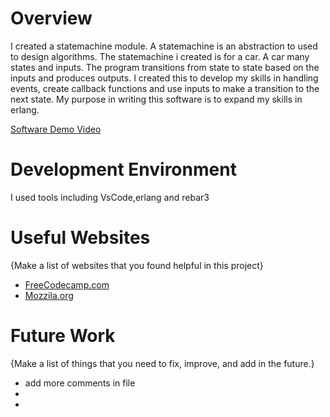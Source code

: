 # Overview

I created a statemachine module. A statemachine is an abstraction to used to design algorithms. 
The statemachine i created is for a car. A car many states and inputs. The program transitions from state to state based on the inputs and produces outputs. I created this to develop my skills in handling events, create callback functions and use inputs to make a transition to the next state. 
My purpose in writing this software is to expand my skills in erlang. 


[Software Demo Video](http://youtube.link.goes.here)

# Development Environment

I used tools including VsCode,erlang and rebar3

# Useful Websites

{Make a list of websites that you found helpful in this project}
* [FreeCodecamp.com](https://www.freecodecamp.org/news/state-machines-basics-of-computer-science-d42855debc66/)
* [Mozzila.org](https://developer.mozilla.org/en-US/docs/Glossary/State_machine#)

# Future Work

{Make a list of things that you need to fix, improve, and add in the future.}
* add more comments in file
* 
* 